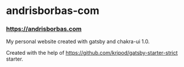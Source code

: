 # andrisborbas-com

### https://andrisborbas.com

My personal website created with gatsby and chakra-ui 1.0.

Created with the help of https://github.com/kripod/gatsby-starter-strict starter.
